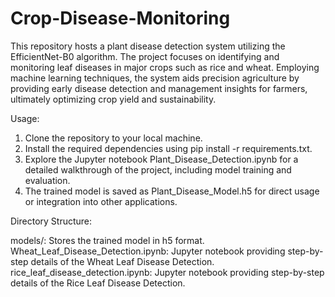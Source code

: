 # Crop-Disease-Monitoring

This repository hosts a plant disease detection system utilizing the EfficientNet-B0 algorithm. The project focuses on identifying and monitoring leaf diseases in major crops such as rice and wheat. Employing machine learning techniques, the system aids precision agriculture by providing early disease detection and management insights for farmers, ultimately optimizing crop yield and sustainability.



Usage:

1. Clone the repository to your local machine.
2. Install the required dependencies using pip install -r requirements.txt.
3. Explore the Jupyter notebook Plant_Disease_Detection.ipynb for a detailed walkthrough of the project, including model training and evaluation.
4. The trained model is saved as Plant_Disease_Model.h5 for direct usage or integration into other applications.
   

Directory Structure:

models/: Stores the trained model in h5 format.
Wheat_Leaf_Disease_Detection.ipynb: Jupyter notebook providing step-by-step details of the Wheat Leaf Disease Detection.
rice_leaf_disease_detection.ipynb: Jupyter notebook providing step-by-step details of the Rice Leaf Disease Detection.
